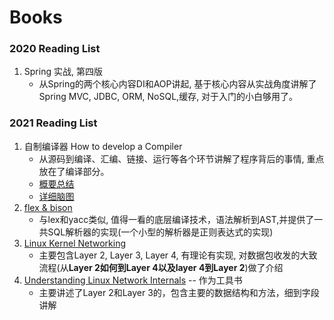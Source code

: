 # Books

### 2020 Reading List
1. Spring 实战, 第四版
   - 从Spring的两个核心内容DI和AOP讲起, 基于核心内容从实战角度讲解了Spring MVC, JDBC, ORM, NoSQL,缓存, 对于入门的小白够用了。

### 2021 Reading List
1. 自制编译器 How to develop a Compiler
   - 从源码到编译、汇编、链接、运行等各个环节讲解了程序背后的事情, 重点放在了编译部分。
   - [概要总结](./Compiler/How%20to%20develop%20a%20compiler-outline.png)
   - [详细脑图](./Compiler/How%20to%20develop%20a%20compiler.png)
2. [flex & bison](https://learning.oreilly.com/library/view/flex-bison/9780596805418/)
   - 与lex和yacc类似, 值得一看的底层编译技术，语法解析到AST,并提供了一共SQL解析器的实现(一个小型的解析器是正则表达式的实现)
3. [Linux Kernel Networking](https://book.douban.com/subject/25876092/)
   - 主要包含Layer 2, Layer 3, Layer 4, 有理论有实现, 对数据包收发的大致流程(从**Layer 2如何到Layer 4以及layer 4到Layer 2**)做了介绍
5. [Understanding Linux Network Internals](https://learning.oreilly.com/library/view/understanding-linux-network/0596002556/ch02.html) -- 作为工具书
   - 主要讲述了Layer 2和Layer 3的，包含主要的数据结构和方法，细到字段讲解 
